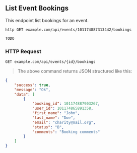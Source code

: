 ## List Event Bookings
This endpoint list bookings for an event.
 
```shell
http GET example.com/api/events/101174887313442/bookings
```

```javascript
TODO
```

### HTTP Request

`GET example.com/api/events/{id}/bookings`

> The above command returns JSON structured like this:

```json
{
    "success": true,
    "message": "Ok",
    "data": [
        {
            "booking_id": 101174887903267,
            "user_id": 101174865891358,
            "first_name": "John",
            "last_name": "Doe",
            "email": "charity@mail.org",
            "status": "B",
            "comments": "Booking comments"
        }
    ]
}
```
